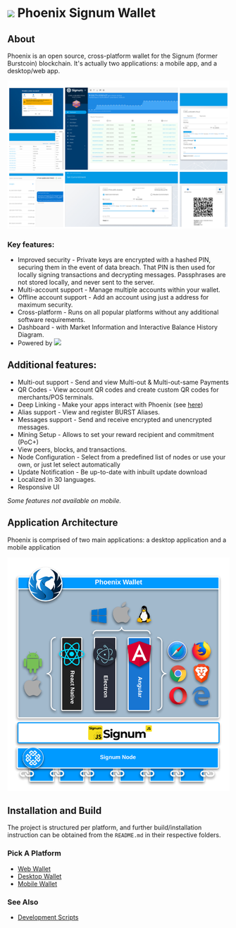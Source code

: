 # <img src="./assets/phoenix.png" width="64" /> Phoenix Signum Wallet

## About

Phoenix is an open source, cross-platform wallet for the Signum (former Burstcoin) blockchain. It's actually two applications: a mobile app, and a desktop/web app.

![image](assets/wallet/collage.jpg)

### Key features:
- Improved security - Private keys are encrypted with a hashed PIN, securing them in the event of data breach. That PIN is then used for locally signing transactions and decrypting messages. Passphrases are not stored locally, and never sent to the server. 
- Multi-account support - Manage multiple accounts within your wallet.
- Offline account support - Add an account using just a address for maximum security.
- Cross-platform - Runs on all popular platforms without any additional software requirements.
- Dashboard - with Market Information and Interactive Balance History Diagram.
- Powered by <a href="https://burst-apps-team.github.io/phoenix/"><img src="./assets/burstjs.png" width="80" /></a>

## Additional features:
- Multi-out support - Send and view Multi-out & Multi-out-same Payments
- QR Codes - View account QR codes and create custom QR codes for merchants/POS terminals.
- Deep Linking - Make your apps interact with Phoenix (see [here](./DEEPLINKING.md))
- Alias support - View and register BURST Aliases.
- Messages support - Send and receive encrypted and unencrypted messages.
- Mining Setup - Allows to set your reward recipient and commitment (PoC+)
- View peers, blocks, and transactions.
- Node Configuration - Select from a predefined list of nodes or use your own, or just let select automatically
- Update Notification - Be up-to-date with inbuilt update download
- Localized in 30 languages.
- Responsive UI

*Some features not available on mobile.*

## Application Architecture

Phoenix is comprised of two main applications: a desktop application and a mobile application 

![Application Architecture Diagram](assets/architecture.png "Application Architecture Diagram")

## Installation and Build

The project is structured per platform, and further build/installation instruction can be obtained from the `README.md` in their respective folders.

### Pick A Platform
- [Web Wallet](/web/angular-wallet/README.md)
- [Desktop Wallet](/desktop/wallet/README.md)
- [Mobile Wallet](/mobile/README.md)

### See Also
- [Development Scripts](/scripts/README.md)


